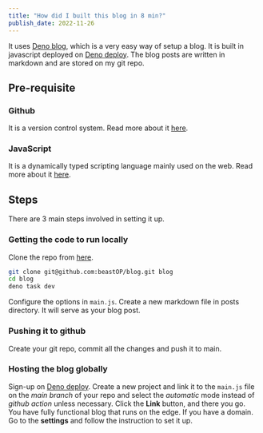 ```yaml
---
title: "How did I built this blog in 8 min?" 
publish_date: 2022-11-26
---
```


It uses [Deno blog](https://deno.land/x/blog), which is a very easy way of setup
a blog. It is built in javascript deployed on [Deno deploy](deno.com/deploy).
The blog posts are written in markdown and are stored on my git repo.

## Pre-requisite

### Github

It is a version control system. Read more about it
[here](https://en.wikipedia.org/wiki/GitHub).

### JavaScript

It is a dynamically typed scripting language mainly used on the web. Read more
about it [here](https://en.wikipedia.org/wiki/JavaScript).

## Steps

There are 3 main steps involved in setting it up.

### Getting the code to run locally

Clone the repo from [here](https://github.com/beastOP/blog).

```bash
git clone git@github.com:beastOP/blog.git blog
cd blog
deno task dev
```

Configure the options in `main.js`. Create a new markdown file in posts
directory. It will serve as your blog post.

### Pushing it to github

Create your git repo, commit all the changes and push it to main.

### Hosting the blog globally

Sign-up on [Deno deploy](https://deno.com/deploy). Create a new project and link
it to the `main.js` file on the _main branch_ of your repo and select the
_automatic_ mode instead of _github action_ unless necessary. Click the **Link**
button, and there you go. <br/> You have fully functional blog that runs on the
edge. If you have a domain. Go to the **settings** and follow the instruction to
set it up.

